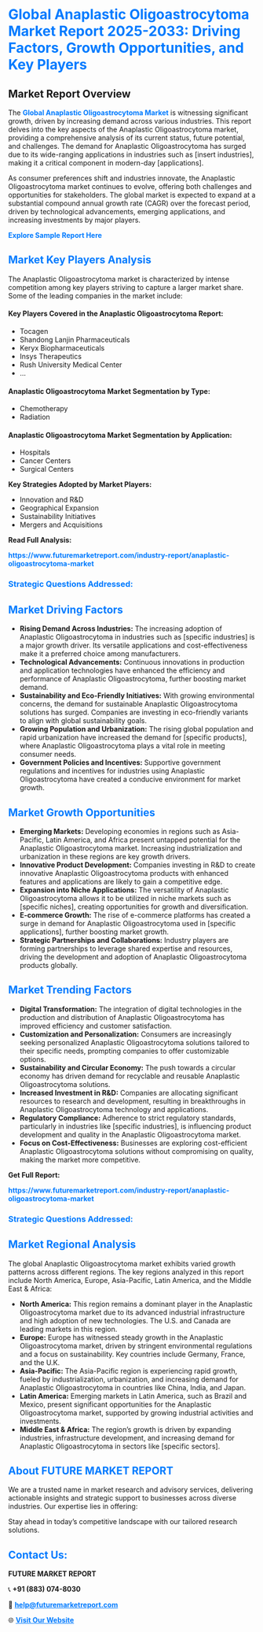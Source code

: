 <h1 style="color: #007BFF;">Global Anaplastic Oligoastrocytoma Market Report 2025-2033: Driving Factors, Growth Opportunities, and Key Players</h1>

<section id="overview">
<h2>Market Report Overview</h2>
<p>The <a href="https://www.futuremarketreport.com/industry-report/anaplastic-oligoastrocytoma-market" style="color: #007BFF; text-decoration: none;"><strong>Global Anaplastic Oligoastrocytoma Market</strong></a> is witnessing significant growth, driven by increasing demand across various industries. This report delves into the key aspects of the Anaplastic Oligoastrocytoma market, providing a comprehensive analysis of its current status, future potential, and challenges. The demand for Anaplastic Oligoastrocytoma has surged due to its wide-ranging applications in industries such as [insert industries], making it a critical component in modern-day [applications].</p>
<p>As consumer preferences shift and industries innovate, the Anaplastic Oligoastrocytoma market continues to evolve, offering both challenges and opportunities for stakeholders. The global market is expected to expand at a substantial compound annual growth rate (CAGR) over the forecast period, driven by technological advancements, emerging applications, and increasing investments by major players.</p>
</section>

<section id="overview">
<p><a href="https://www.futuremarketreport.com/request-sample/reportId=100934" style="color: #007BFF; text-decoration: none;"><strong>Explore Sample Report Here</strong></a></p>
</section>

<section id="key-players">
<h2 style="color: #007BFF;">Market Key Players Analysis</h2>
<p>The Anaplastic Oligoastrocytoma market is characterized by intense competition among key players striving to capture a larger market share. Some of the leading companies in the market include:</p>
<h4>Key Players Covered in the Anaplastic Oligoastrocytoma Report:</h4>
<ul><li>Tocagen</li><li>Shandong Lanjin Pharmaceuticals</li><li>Keryx Biopharmaceuticals</li><li>Insys Therapeutics</li><li>Rush University Medical Center</li><li>...</li></ul>
<h4>Anaplastic Oligoastrocytoma Market Segmentation by Type:</h4>
<ul><li>Chemotherapy</li><li>Radiation</li></ul>

<h4>Anaplastic Oligoastrocytoma Market Segmentation by Application:</h4>
<ul><li>Hospitals</li><li>Cancer Centers</li><li>Surgical Centers</li></ul>
<p><strong>Key Strategies Adopted by Market Players:</strong></p>
<ul>
<li>Innovation and R&D</li>
<li>Geographical Expansion</li>
<li>Sustainability Initiatives</li>
<li>Mergers and Acquisitions</li>
</ul>
</section>

<section>
<p><strong>Read Full Analysis: </strong></p><a href="https://www.futuremarketreport.com/industry-report/anaplastic-oligoastrocytoma-market" style="color: #007BFF; text-decoration: none;"><strong>https://www.futuremarketreport.com/industry-report/anaplastic-oligoastrocytoma-market</strong></a>
<h3 style="color: #007BFF;">Strategic Questions Addressed:</h3>
</section>

<section id="driving-factors">
<h2 style="color: #007BFF;">Market Driving Factors</h2>
<ul>
<li><strong>Rising Demand Across Industries:</strong> The increasing adoption of Anaplastic Oligoastrocytoma in industries such as [specific industries] is a major growth driver. Its versatile applications and cost-effectiveness make it a preferred choice among manufacturers.</li>
<li><strong>Technological Advancements:</strong> Continuous innovations in production and application technologies have enhanced the efficiency and performance of Anaplastic Oligoastrocytoma, further boosting market demand.</li>
<li><strong>Sustainability and Eco-Friendly Initiatives:</strong> With growing environmental concerns, the demand for sustainable Anaplastic Oligoastrocytoma solutions has surged. Companies are investing in eco-friendly variants to align with global sustainability goals.</li>
<li><strong>Growing Population and Urbanization:</strong> The rising global population and rapid urbanization have increased the demand for [specific products], where Anaplastic Oligoastrocytoma plays a vital role in meeting consumer needs.</li>
<li><strong>Government Policies and Incentives:</strong> Supportive government regulations and incentives for industries using Anaplastic Oligoastrocytoma have created a conducive environment for market growth.</li>
</ul>
</section>

<section id="growth-opportunities">
<h2 style="color: #007BFF;">Market Growth Opportunities</h2>
<ul>
<li><strong>Emerging Markets:</strong> Developing economies in regions such as Asia-Pacific, Latin America, and Africa present untapped potential for the Anaplastic Oligoastrocytoma market. Increasing industrialization and urbanization in these regions are key growth drivers.</li>
<li><strong>Innovative Product Development:</strong> Companies investing in R&D to create innovative Anaplastic Oligoastrocytoma products with enhanced features and applications are likely to gain a competitive edge.</li>
<li><strong>Expansion into Niche Applications:</strong> The versatility of Anaplastic Oligoastrocytoma allows it to be utilized in niche markets such as [specific niches], creating opportunities for growth and diversification.</li>
<li><strong>E-commerce Growth:</strong> The rise of e-commerce platforms has created a surge in demand for Anaplastic Oligoastrocytoma used in [specific applications], further boosting market growth.</li>
<li><strong>Strategic Partnerships and Collaborations:</strong> Industry players are forming partnerships to leverage shared expertise and resources, driving the development and adoption of Anaplastic Oligoastrocytoma products globally.</li>
</ul>
</section>

<section id="trending-factors">
<h2 style="color: #007BFF;">Market Trending Factors</h2>
<ul>
<li><strong>Digital Transformation:</strong> The integration of digital technologies in the production and distribution of Anaplastic Oligoastrocytoma has improved efficiency and customer satisfaction.</li>
<li><strong>Customization and Personalization:</strong> Consumers are increasingly seeking personalized Anaplastic Oligoastrocytoma solutions tailored to their specific needs, prompting companies to offer customizable options.</li>
<li><strong>Sustainability and Circular Economy:</strong> The push towards a circular economy has driven demand for recyclable and reusable Anaplastic Oligoastrocytoma solutions.</li>
<li><strong>Increased Investment in R&D:</strong> Companies are allocating significant resources to research and development, resulting in breakthroughs in Anaplastic Oligoastrocytoma technology and applications.</li>
<li><strong>Regulatory Compliance:</strong> Adherence to strict regulatory standards, particularly in industries like [specific industries], is influencing product development and quality in the Anaplastic Oligoastrocytoma market.</li>
<li><strong>Focus on Cost-Effectiveness:</strong> Businesses are exploring cost-efficient Anaplastic Oligoastrocytoma solutions without compromising on quality, making the market more competitive.</li>
</ul>
</section>

<section>
<p><strong>Get Full Report: </strong></p><a href="https://www.futuremarketreport.com/industry-report/anaplastic-oligoastrocytoma-market" style="color: #007BFF; text-decoration: none;"><strong>https://www.futuremarketreport.com/industry-report/anaplastic-oligoastrocytoma-market</strong></a>
<h3 style="color: #007BFF;">Strategic Questions Addressed:</h3>
</section>


<section id="regional-analysis">
<h2 style="color: #007BFF;">Market Regional Analysis</h2>
<p>The global Anaplastic Oligoastrocytoma market exhibits varied growth patterns across different regions. The key regions analyzed in this report include North America, Europe, Asia-Pacific, Latin America, and the Middle East & Africa:</p>
<ul>
<li><strong>North America:</strong> This region remains a dominant player in the Anaplastic Oligoastrocytoma market due to its advanced industrial infrastructure and high adoption of new technologies. The U.S. and Canada are leading markets in this region.</li>
<li><strong>Europe:</strong> Europe has witnessed steady growth in the Anaplastic Oligoastrocytoma market, driven by stringent environmental regulations and a focus on sustainability. Key countries include Germany, France, and the U.K.</li>
<li><strong>Asia-Pacific:</strong> The Asia-Pacific region is experiencing rapid growth, fueled by industrialization, urbanization, and increasing demand for Anaplastic Oligoastrocytoma in countries like China, India, and Japan.</li>
<li><strong>Latin America:</strong> Emerging markets in Latin America, such as Brazil and Mexico, present significant opportunities for the Anaplastic Oligoastrocytoma market, supported by growing industrial activities and investments.</li>
<li><strong>Middle East & Africa:</strong> The region’s growth is driven by expanding industries, infrastructure development, and increasing demand for Anaplastic Oligoastrocytoma in sectors like [specific sectors].</li>
</ul>
</section>

<footer>
<h2 style="color: #007BFF;">About FUTURE MARKET REPORT</h2>
<p>We are a trusted name in market research and advisory services, delivering actionable insights and strategic support to businesses across diverse industries. Our expertise lies in offering:</p>

<p>Stay ahead in today’s competitive landscape with our tailored research solutions.</p>

<h2 style="color: #007BFF;">Contact Us:</h2>
<p><strong>FUTURE MARKET REPORT</strong></p>
<p>📞 <strong>+91 (883) 074-8030</strong></p>
<p>📧 <strong><a href="mailto:help@futuremarketreport.com" style="color: #007BFF;">help@futuremarketreport.com</a></strong></p>
<p>🌐 <strong><a href="https://www.futuremarketreport.com/" style="color: #007BFF;">Visit Our Website</a></strong></p>
</footer>